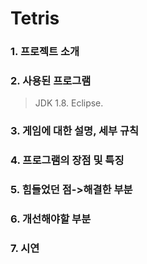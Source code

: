 # Tetris
      
### 1. 프로젝트 소개
            
### 2. 사용된 프로그램
> JDK 1.8.
> Eclipse.

### 3. 게임에 대한 설명, 세부 규칙
### 4. 프로그램의 장점 및 특징
### 5. 힘들었던 점->해결한 부분
### 6. 개선해야할 부분
### 7. 시연
